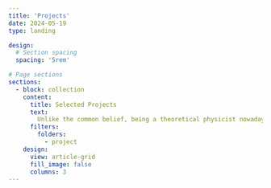 ```yaml
---
title: 'Projects'
date: 2024-05-19
type: landing

design:
  # Section spacing
  spacing: '5rem'

# Page sections
sections:
  - block: collection
    content:
      title: Selected Projects
      text: 
        Unlike the common belief, being a theoretical physicist nowadays is not just solving equations. In fact, my research requires me to do a lot of programming. Here is a selected list of codes that I have developed as part of my research.
      filters:
        folders:
          - project
    design:
      view: article-grid
      fill_image: false
      columns: 3
---
```

